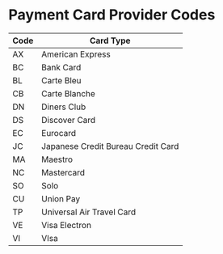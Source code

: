 # Payment Card Provider Codes

| **Code** | **Card Type**                      |
| -------- | ---------------------------------- |
| AX       | American Express                   |
| BC       | Bank Card                          |
| BL       | Carte Bleu                         |
| CB       | Carte Blanche                      |
| DN       | Diners Club                        |
| DS       | Discover Card                      |
| EC       | Eurocard                           |
| JC       | Japanese Credit Bureau Credit Card |
| MA       | Maestro                            |
| NC       | Mastercard                         |
| SO       | Solo                               |
| CU       | Union Pay                          |
| TP       | Universal Air Travel Card          |
| VE       | Visa Electron                      |
| VI       | VIsa                               |
